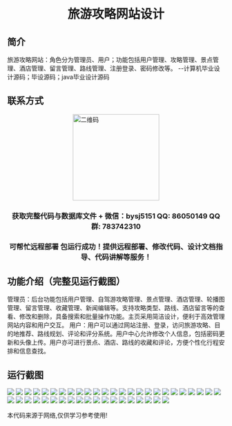<p><h1 align="center">旅游攻略网站设计</h1></p>

## 简介
旅游攻略网站：角色分为管理员、用户；功能包括用户管理、攻略管理、景点管理、酒店管理、留言管理、路线管理、注册登录、密码修改等。    --计算机毕业设计源码；毕设源码；java毕业设计源码


## 联系方式
<img src="https://bs-1329754181.cos.ap-shanghai.myqcloud.com/wx.jpg" alt="二维码" style="display: block; margin: 0 auto;" width="200px">
<p><h3 align="center">获取完整代码与数据库文件 + 微信：bysj5151 QQ: 86050149 QQ群: 783742310</h3></p>
<p><h3 align="center">可帮忙远程部署 包运行成功！提供远程部署、修改代码、设计文档指导、代码讲解等服务！</h3></p>

## 功能介绍（完整见运行截图）
管理员：后台功能包括用户管理、自驾游攻略管理、景点管理、酒店管理、轮播图管理、留言管理、收藏管理、新闻编辑等。支持攻略类型、路线、酒店留言等的查看、修改和删除，具备搜索和批量操作功能。主页采用简洁设计，便利于高效管理网站内容和用户交互。 用户：用户可以通过网站注册、登录，访问旅游攻略、目的地推荐、路线规划、评论和评分系统。用户中心允许修改个人信息，包括密码更新和头像上传。用户亦可进行景点、酒店、路线的收藏和评论，方便个性化行程安排和信息查找。


## 运行截图
![](img/001.jpg)
![](img/002.jpg)
![](img/003.jpg)
![](img/004.jpg)
![](img/005.jpg)
![](img/006.jpg)
![](img/007.jpg)
![](img/008.jpg)
![](img/009.jpg)
![](img/010.jpg)
![](img/011.jpg)
![](img/012.jpg)
![](img/013.jpg)
![](img/014.jpg)
![](img/015.jpg)
![](img/016.jpg)
![](img/017.jpg)
![](img/018.jpg)
![](img/019.jpg)
![](img/020.jpg)
![](img/021.jpg)
![](img/022.jpg)
![](img/023.jpg)
![](img/024.jpg)
![](img/025.jpg)
![](img/026.jpg)
![](img/027.jpg)
![](img/028.jpg)
![](img/029.jpg)
![](img/030.jpg)
![](img/031.jpg)
![](img/032.jpg)
![](img/033.jpg)
![](img/034.jpg)
![](img/035.jpg)
![](img/036.jpg)
![](img/037.jpg)
![](img/038.jpg)
![](img/039.jpg)
![](img/040.jpg)
![](img/041.jpg)
![](img/042.jpg)
![](img/043.jpg)
![](img/044.jpg)

<p>本代码来源于网络,仅供学习参考使用!</p>
